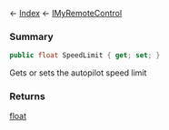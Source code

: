 ← [Index](Api-Index) ← [IMyRemoteControl](Sandbox.ModAPI.Ingame.IMyRemoteControl)

### Summary

```csharp
public float SpeedLimit { get; set; }
```

Gets or sets the autopilot speed limit

### Returns

[float](System.Single)

